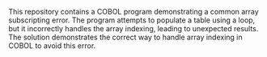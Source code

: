 This repository contains a COBOL program demonstrating a common array subscripting error. The program attempts to populate a table using a loop, but it incorrectly handles the array indexing, leading to unexpected results. The solution demonstrates the correct way to handle array indexing in COBOL to avoid this error.
